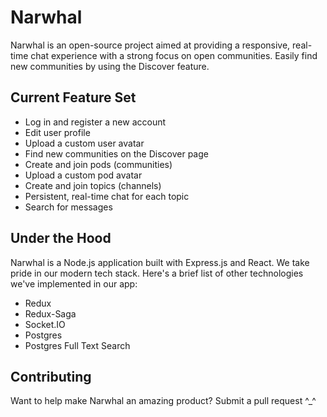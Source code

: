 # Narwhal

Narwhal is an open-source project aimed at providing a responsive, real-time chat experience with a strong focus on open communities. Easily find new communities by using the Discover feature.

## Current Feature Set

- Log in and register a new account
- Edit user profile
- Upload a custom user avatar
- Find new communities on the Discover page
- Create and join pods (communities)
- Upload a custom pod avatar
- Create and join topics (channels)
- Persistent, real-time chat for each topic
- Search for messages

## Under the Hood

Narwhal is a Node.js application built with Express.js and React. We take pride in our modern tech stack. Here's a brief list of other technologies we've implemented in our app:

- Redux
- Redux-Saga
- Socket.IO
- Postgres
- Postgres Full Text Search

## Contributing

Want to help make Narwhal an amazing product? Submit a pull request ^_^
